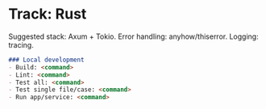 # Track: Rust

Suggested stack: Axum + Tokio. Error handling: anyhow/thiserror. Logging: tracing.

```md path=null start=null
### Local development
- Build: <command>
- Lint: <command>
- Test all: <command>
- Test single file/case: <command>
- Run app/service: <command>
```
